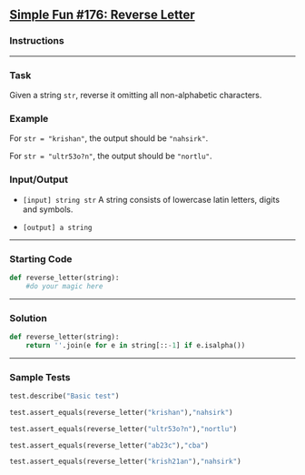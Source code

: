 ## [Simple Fun #176: Reverse Letter](https://www.codewars.com/kata/58b8c94b7df3f116eb00005b)

### Instructions

---

### Task
Given a string `str`, reverse it omitting all non-alphabetic characters.

### Example
For `str = "krishan"`, the output should be `"nahsirk"`.

For `str = "ultr53o?n"`, the output should be `"nortlu"`.

### Input/Output
- `[input] string str`
A string consists of lowercase latin letters, digits and symbols.

- `[output] a string`

---

### Starting Code


```python
def reverse_letter(string):
    #do your magic here
```

---

### Solution


```python
def reverse_letter(string):
    return ''.join(e for e in string[::-1] if e.isalpha())
```

---

### Sample Tests

```python
test.describe("Basic test")

test.assert_equals(reverse_letter("krishan"),"nahsirk")

test.assert_equals(reverse_letter("ultr53o?n"),"nortlu")

test.assert_equals(reverse_letter("ab23c"),"cba")

test.assert_equals(reverse_letter("krish21an"),"nahsirk")
```
